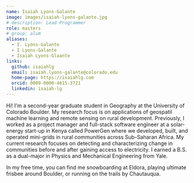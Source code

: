 ```yaml
---
name: Isaiah Lyons-Galante
image: images/isaiah-lyons-galante.jpg
# description: Lead Programmer
role: masters
# group: alum
aliases:
  - I. Lyons-Galante
  - I Lyons-Galante
  - Isaiah Lyons-Glaante
links:
  github: isaiahlg
  email: isaiah.lyons-galante@colorado.edu
  home-page: https://isaiahlg.com
  orcid: 0009-0000-4615-3721
  linkedin: isaiah-lg
---
```


Hi! I'm a second-year graduate student in Geography at the University of Colorado Boulder. My research focus is on applications of geospatil machine learning and remote sensing on rural development. Previously, I worked as a project manager and full-stack software engineer at a solar-energy start-up in Kenya called PowerGen where we developed, built, and operated mini-grids in rural communities across Sub-Saharan Africa. My current research focuses on detecting and characterizing change in communities before and after gaining access to electricity. I earned a B.S. as a dual-major in Physics and Mechanical Engineering from Yale. 

In my free time, you can find me snowboarding at Eldora, playing ultimate frisbee around Boulder, or running on the trails by Chautauqua. 

